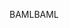 <span data-ttu-id="8857b-101">BAML</span><span class="sxs-lookup"><span data-stu-id="8857b-101">BAML</span></span>
